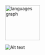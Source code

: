 <div align="left">
  <img src="https://github-readme-stats.vercel.app/api/top-langs?username=lingyundai&locale=en&hide_title=true&layout=compact&card_width=320&langs_count=3&theme=nord&hide_border=true&order=2" height="111" alt="languages graph"  />
</div>

![Alt text](https://spotify-recently-played-readme.vercel.app/api?user=22habhfpwz2pizmrwrx2hfypy)
